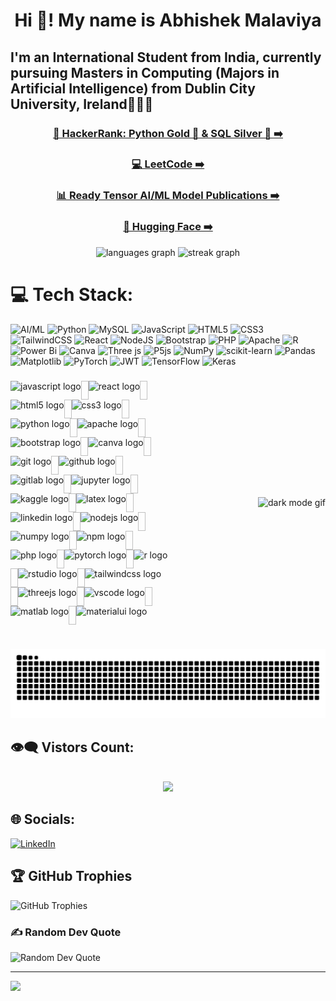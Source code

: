 <h1 align="center">Hi 👋! My name is Abhishek Malaviya </h1>
<h2 align="left">  I'm an International Student from India, currently pursuing Masters in Computing (Majors in Artificial Intelligence) from Dublin City University, Ireland🧑🏻‍🎓</h2>
<h3 align="center">
  <a href="https://www.hackerrank.com/profile/abhishekhmalavi1" target="_blank">🐍 HackerRank: Python Gold 🥇 & SQL Silver 🥈 ➡️</a>
</h3>
<h3 align="center">
  <a href="https://leetcode.com/u/abhimlv/" target="_blank">💻 LeetCode ➡️</a>
</h3>
<h3 align="center">
  <a href="https://app.readytensor.ai/users/abhishekhmalaviya" target="_blank">📊 Ready Tensor AI/ML Model Publications ➡️</a>
</h3>
<h3 align="center">
  <a href="https://huggingface.co/abhimlv" target="_blank">🤗 Hugging Face ➡️</a>
</h3>

<div align="center">
  <picture>
    <source media="(prefers-color-scheme: dark)" srcset="https://github-readme-stats.vercel.app/api/top-langs?username=abhimlv&locale=en&hide_title=false&layout=compact&card_width=320&langs_count=5&theme=github_dark&hide_border=true" />
    <source media="(prefers-color-scheme: light)" srcset="https://github-readme-stats.vercel.app/api/top-langs?username=abhimlv&locale=en&hide_title=false&layout=compact&card_width=320&langs_count=5&theme=github_light&hide_border=true" />
    <img src="https://github-readme-stats.vercel.app/api/top-langs?username=abhimlv&locale=en&hide_title=false&layout=compact&card_width=320&langs_count=5&theme=github_dark&hide_border=true" alt="languages graph" height="150" />
  </picture>

  <picture>
    <source media="(prefers-color-scheme: dark)" srcset="https://streak-stats.demolab.com?user=abhimlv&locale=en&mode=daily&theme=github_dark&hide_border=true&border_radius=5" />
    <source media="(prefers-color-scheme: light)" srcset="https://streak-stats.demolab.com?user=abhimlv&locale=en&mode=daily&theme=github_light&hide_border=true&border_radius=5" />
    <img src="https://streak-stats.demolab.com?user=abhimlv&locale=en&mode=daily&theme=github_dark&hide_border=true&border_radius=5" alt="streak graph" height="150" />
  </picture>
</div>


# 💻 Tech Stack:
![AI/ML](https://img.shields.io/badge/AI%2FML-blue?style=for-the-badge&logo=OpenAI&logoColor=white) ![Python](https://img.shields.io/badge/python-3670A0?style=for-the-badge&logo=python&logoColor=ffdd54) ![MySQL](https://img.shields.io/badge/mysql-4479A1.svg?style=for-the-badge&logo=mysql&logoColor=white) ![JavaScript](https://img.shields.io/badge/javascript-%23323330.svg?style=for-the-badge&logo=javascript&logoColor=%23F7DF1E) ![HTML5](https://img.shields.io/badge/html5-%23E34F26.svg?style=for-the-badge&logo=html5&logoColor=white) ![CSS3](https://img.shields.io/badge/css3-%231572B6.svg?style=for-the-badge&logo=css3&logoColor=white) ![TailwindCSS](https://img.shields.io/badge/tailwindcss-%2338B2AC.svg?style=for-the-badge&logo=tailwind-css&logoColor=white) ![React](https://img.shields.io/badge/react-%2320232a.svg?style=for-the-badge&logo=react&logoColor=%2361DAFB) ![NodeJS](https://img.shields.io/badge/node.js-6DA55F?style=for-the-badge&logo=node.js&logoColor=white) ![Bootstrap](https://img.shields.io/badge/bootstrap-%238511FA.svg?style=for-the-badge&logo=bootstrap&logoColor=white) ![PHP](https://img.shields.io/badge/php-%23777BB4.svg?style=for-the-badge&logo=php&logoColor=white) ![Apache](https://img.shields.io/badge/apache-%23D42029.svg?style=for-the-badge&logo=apache&logoColor=white) ![R](https://img.shields.io/badge/r-%23276DC3.svg?style=for-the-badge&logo=r&logoColor=white) ![Power Bi](https://img.shields.io/badge/power_bi-F2C811?style=for-the-badge&logo=powerbi&logoColor=black) ![Canva](https://img.shields.io/badge/Canva-%2300C4CC.svg?style=for-the-badge&logo=Canva&logoColor=white) ![Three js](https://img.shields.io/badge/threejs-black?style=for-the-badge&logo=three.js&logoColor=white) ![P5js](https://img.shields.io/badge/p5.js-ED225D?style=for-the-badge&logo=p5.js&logoColor=FFFFFF) ![NumPy](https://img.shields.io/badge/numpy-%23013243.svg?style=for-the-badge&logo=numpy&logoColor=white) ![scikit-learn](https://img.shields.io/badge/scikit--learn-%23F7931E.svg?style=for-the-badge&logo=scikit-learn&logoColor=white) ![Pandas](https://img.shields.io/badge/pandas-%23150458.svg?style=for-the-badge&logo=pandas&logoColor=white) ![Matplotlib](https://img.shields.io/badge/Matplotlib-%23ffffff.svg?style=for-the-badge&logo=Matplotlib&logoColor=black) ![PyTorch](https://img.shields.io/badge/PyTorch-%23EE4C2C.svg?style=for-the-badge&logo=PyTorch&logoColor=white) ![JWT](https://img.shields.io/badge/JWT-black?style=for-the-badge&logo=JSON%20web%20tokens) ![TensorFlow](https://img.shields.io/badge/TensorFlow-FF6F00?style=for-the-badge&logo=TensorFlow&logoColor=white) ![Keras](https://img.shields.io/badge/Keras-D00000?style=for-the-badge&logo=Keras&logoColor=white)

###
<div style="display: flex; justify-content: space-between; align-items: center;">
    <div align="left" style="max-width: 50%; display: flex; flex-wrap: wrap;">
      <img src="https://cdn.jsdelivr.net/gh/devicons/devicon/icons/javascript/javascript-original.svg" height="30" alt="javascript logo"  />
      <img width="12" />
      <img src="https://cdn.jsdelivr.net/gh/devicons/devicon/icons/react/react-original.svg" height="30" alt="react logo"  />
      <img width="12" />
      <img src="https://cdn.jsdelivr.net/gh/devicons/devicon/icons/html5/html5-original.svg" height="30" alt="html5 logo"  />
      <img width="12" />
      <img src="https://cdn.jsdelivr.net/gh/devicons/devicon/icons/css3/css3-original.svg" height="30" alt="css3 logo"  />
      <img width="12" />
      <img src="https://cdn.jsdelivr.net/gh/devicons/devicon/icons/python/python-original.svg" height="30" alt="python logo"  />
      <img width="12" />
      <img src="https://cdn.jsdelivr.net/gh/devicons/devicon/icons/apache/apache-original.svg" height="30" alt="apache logo"  />
      <img width="12" />
      <img src="https://cdn.jsdelivr.net/gh/devicons/devicon/icons/bootstrap/bootstrap-original.svg" height="30" alt="bootstrap logo"  />
      <img width="12" />
      <img src="https://cdn.jsdelivr.net/gh/devicons/devicon/icons/canva/canva-original.svg" height="30" alt="canva logo"  />
      <img width="12" />
      <img src="https://cdn.jsdelivr.net/gh/devicons/devicon/icons/git/git-original.svg" height="30" alt="git logo"  />
      <img width="12" />
      <img src="https://cdn.jsdelivr.net/gh/devicons/devicon/icons/github/github-original.svg" height="30" alt="github logo"  />
      <img width="12" />
      <img src="https://cdn.jsdelivr.net/gh/devicons/devicon/icons/gitlab/gitlab-original.svg" height="30" alt="gitlab logo"  />
      <img width="12" />
      <img src="https://cdn.jsdelivr.net/gh/devicons/devicon/icons/jupyter/jupyter-original.svg" height="30" alt="jupyter logo"  />
      <img width="12" />
      <img src="https://cdn.jsdelivr.net/gh/devicons/devicon/icons/kaggle/kaggle-original.svg" height="30" alt="kaggle logo"  />
      <img width="12" />
      <img src="https://cdn.jsdelivr.net/gh/devicons/devicon/icons/latex/latex-original.svg" height="30" alt="latex logo"  />
      <img width="12" />
      <img src="https://cdn.jsdelivr.net/gh/devicons/devicon/icons/linkedin/linkedin-original.svg" height="30" alt="linkedin logo"  />
      <img width="12" />
      <img src="https://cdn.jsdelivr.net/gh/devicons/devicon/icons/nodejs/nodejs-original.svg" height="30" alt="nodejs logo"  />
      <img width="12" />
      <img src="https://cdn.jsdelivr.net/gh/devicons/devicon/icons/numpy/numpy-original.svg" height="30" alt="numpy logo"  />
      <img width="12" />
      <img src="https://cdn.jsdelivr.net/gh/devicons/devicon/icons/npm/npm-original-wordmark.svg" height="30" alt="npm logo"  />
      <img width="12" />
      <img src="https://cdn.jsdelivr.net/gh/devicons/devicon/icons/php/php-original.svg" height="30" alt="php logo"  />
      <img width="12" />
      <img src="https://cdn.jsdelivr.net/gh/devicons/devicon/icons/pytorch/pytorch-original.svg" height="30" alt="pytorch logo"  />
      <img width="12" />
      <img src="https://cdn.jsdelivr.net/gh/devicons/devicon/icons/r/r-original.svg" height="30" alt="r logo"  />
      <img width="12" />
      <img src="https://cdn.jsdelivr.net/gh/devicons/devicon/icons/rstudio/rstudio-original.svg" height="30" alt="rstudio logo"  />
      <img width="12" />
      <img src="https://cdn.jsdelivr.net/gh/devicons/devicon/icons/tailwindcss/tailwindcss-original-wordmark.svg" height="30" alt="tailwindcss logo"  />
      <img width="12" />
      <img src="https://cdn.jsdelivr.net/gh/devicons/devicon/icons/threejs/threejs-original.svg" height="30" alt="threejs logo"  />
      <img width="12" />
      <img src="https://cdn.jsdelivr.net/gh/devicons/devicon/icons/vscode/vscode-original.svg" height="30" alt="vscode logo"  />
      <img width="12" />
      <img src="https://cdn.jsdelivr.net/gh/devicons/devicon/icons/matlab/matlab-original.svg" height="30" alt="matlab logo"  />
      <img width="12" />
      <img src="https://cdn.jsdelivr.net/gh/devicons/devicon/icons/materialui/materialui-original.svg" height="30" alt="materialui logo"  />
    </div>
    <div align="right">
      <picture>
        <source media="(prefers-color-scheme: dark)" srcset="https://media4.giphy.com/media/v1.Y2lkPTc5MGI3NjExc3cwcmxpNXRhemVmY2w2ejd0MnU2Z3JnbHNwZnV2c2Q3ejExeTVzcyZlcD12MV9pbnRlcm5naWZfYnlfaWQmY3Q9Zw/coxQHKASG60HrHtvkt/giphy.gif" />
        <source media="(prefers-color-scheme: light)" srcset="https://media1.giphy.com/media/v1.Y2lkPTc5MGI3NjExbDVsa3RoOWJsc2JxNXY3OXp0c2tzNjg4dG15cmpxNXF2dG5jY2M2dSZlcD12MV9pbnRlcm5naWZfYnlfaWQmY3Q9Zw/KAq5w47R9rmTuvWOWa/giphy.gif" />
        <img src="https://media4.giphy.com/media/v1.Y2lkPTc5MGI3NjExc3cwcmxpNXRhemVmY2w2ejd0MnU2Z3JnbHNwZnV2c2Q3ejExeTVzcyZlcD12MV9pbnRlcm5naWZfYnlfaWQmY3Q9Zw/coxQHKASG60HrHtvkt/giphy.gif" alt="dark mode gif" height="150" />
      </picture>
    </div>
</div>

<!--
<img align="right" height="150" src="https://media1.giphy.com/media/v1.Y2lkPTc5MGI3NjExbDVsa3RoOWJsc2JxNXY3OXp0c2tzNjg4dG15cmpxNXF2dG5jY2M2dSZlcD12MV9pbnRlcm5hbF9naWZfYnlfaWQmY3Q9Zw/KAq5w47R9rmTuvWOWa/giphy.gif"  />
-->

###

<br clear="both">

<picture>
  <!---<source media="(prefers-color-scheme: light)" srcset="https://raw.githubusercontent.com/abhimlv/abhimlv/output/ocean.gif" /> --->
  <source media="(prefers-color-scheme: dark)" srcset="https://raw.githubusercontent.com/abhimlv/abhimlv/output/github-snake-dark.svg" /> 
  <source media="(prefers-color-scheme: light)" srcset="https://raw.githubusercontent.com/abhimlv/abhimlv/output/github-snake.svg" /> 
  <img alt="github-snake" src="https://raw.githubusercontent.com/abhimlv/abhimlv/output/github-snake.svg" />
</picture>

<!--- 
<img src = "https://raw.githubusercontent.com/abhimlv/abhimlv/output/snake.svg" alt = "Snake animation"/>
--->
## 👁️‍🗨️ Vistors Count:
<!---
[![](https://visitcount.itsvg.in/api?id=abhimlv&icon=0&color=0)](https://visitcount.itsvg.in)
--->

<br clear="both">
<div align="center">
  <img src="https://profile-counter.glitch.me/abhimlv/count.svg?"  />
</div>

###

## 🌐 Socials:
[![LinkedIn](https://img.shields.io/badge/LinkedIn-%230077B5.svg?logo=linkedin&logoColor=white)](https://linkedin.com/in/abhihmlv) 

## 🏆 GitHub Trophies
<picture>
    <source media="(prefers-color-scheme: dark)" srcset="https://github-profile-trophy.vercel.app/?username=abhimlv&theme=radical&no-frame=true&no-bg=false&margin-w=4" />
    <source media="(prefers-color-scheme: light)" srcset="https://github-profile-trophy.vercel.app/?username=abhimlv&theme=vue&no-frame=true&no-bg=false&margin-w=4" />
    <img src="https://github-profile-trophy.vercel.app/?username=abhimlv&theme=radical&no-frame=true&no-bg=false&margin-w=4" alt="GitHub Trophies" />
</picture>

### ✍️ Random Dev Quote
<picture> 
    <source media="(prefers-color-scheme: dark)" srcset="https://quotes-github-readme.vercel.app/api?type=horizontal&theme=radical" />
    <source media="(prefers-color-scheme: light)" srcset="https://quotes-github-readme.vercel.app/api?type=horizontal&theme=light" />
    <img src="https://quotes-github-readme.vercel.app/api?type=horizontal&theme=radical" alt="Random Dev Quote" />
</picture>



<!---
## 🏆 GitHub Trophies
![](https://github-profile-trophy.vercel.app/?username=abhimlv&theme=radical&no-frame=true&no-bg=false&margin-w=4)

### ✍️ Random Dev Quote
![](https://quotes-github-readme.vercel.app/api?type=horizontal&theme=radical)
--->
---
[![](https://visitcount.itsvg.in/api?id=abhimlv&icon=0&color=0)](https://visitcount.itsvg.in)
